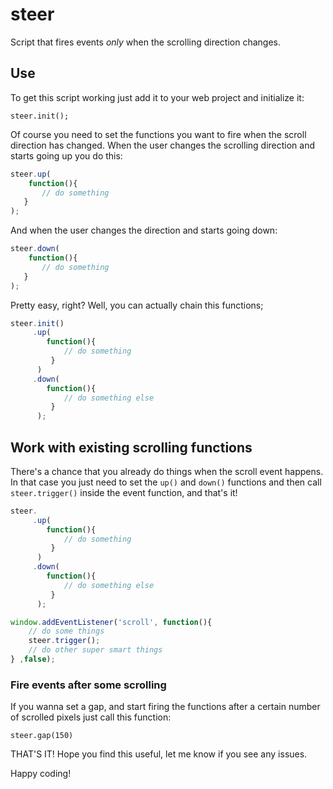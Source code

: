 # steer

Script that fires events *only* when the scrolling direction changes.


## Use

To get this script working just add it to your web project and initialize it:

`steer.init();`

Of course you need to set the functions you want to fire when the scroll direction has changed. When the user changes the scrolling direction and starts going up you do this:

```js
steer.up(
    function(){
       // do something
   }
);
```

And when the user changes the direction and starts going down:

```js
steer.down(
    function(){
       // do something
   }
);
```


Pretty easy, right? Well, you can actually chain this functions;

```js
steer.init()
     .up(
        function(){
            // do something
         }
      )
     .down(
        function(){
            // do something else
         }
      );
```


Work with existing scrolling functions
--------------------------------------

There's a chance that you already do things when the scroll event happens. In that case you just need to set the `up()` and `down()` functions and then call `steer.trigger()` inside the event function, and that's it!

```js
steer.
     .up(
        function(){
            // do something
         }
      )
     .down(
        function(){
            // do something else
         }
      );

window.addEventListener('scroll', function(){
	// do some things
	steer.trigger();
	// do other super smart things
} ,false);
```

### Fire events after some scrolling

If you wanna set a gap, and start firing the functions after a certain number of scrolled pixels just call this function:

`steer.gap(150)`


THAT'S IT! Hope you find this useful, let me know if you see any issues.

Happy coding!

